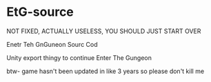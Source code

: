 # EtG-source

NOT FIXED, ACTUALLY USELESS, YOU SHOULD JUST START OVER

Enetr Teh GnGuneon Sourc Cod

Unity export thingy to continue Enter The Gungeon

btw- game hasn't been updated in like 3 years so please don't kill me
